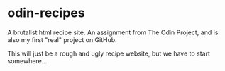 # odin-recipes
A brutalist html recipe site. An assignment from The Odin Project, and is also my first "real" project on GitHub.

This will just be a rough and ugly recipe website, but we have to start somewhere... 